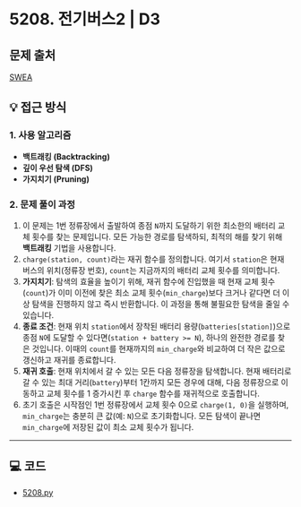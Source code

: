 # 5208. 전기버스2 | D3

## 문제 출처
[SWEA](https://swexpertacademy.com/main/learn/course/lectureProblemViewer.do)

## 💡 접근 방식

### 1. 사용 알고리즘
* **백트래킹 (Backtracking)**
* **깊이 우선 탐색 (DFS)**
* **가지치기 (Pruning)**

### 2. 문제 풀이 과정
1.  이 문제는 1번 정류장에서 출발하여 종점 `N`까지 도달하기 위한 최소한의 배터리 교체 횟수를 찾는 문제입니다. 모든 가능한 경로를 탐색하되, 최적의 해를 찾기 위해 **백트래킹** 기법을 사용합니다.
2.  `charge(station, count)`라는 재귀 함수를 정의합니다. 여기서 `station`은 현재 버스의 위치(정류장 번호), `count`는 지금까지의 배터리 교체 횟수를 의미합니다.
3.  **가지치기**: 탐색의 효율을 높이기 위해, 재귀 함수에 진입했을 때 현재 교체 횟수(`count`)가 이미 이전에 찾은 최소 교체 횟수(`min_charge`)보다 크거나 같다면 더 이상 탐색을 진행하지 않고 즉시 반환합니다. 이 과정을 통해 불필요한 탐색을 줄일 수 있습니다.
4.  **종료 조건**: 현재 위치 `station`에서 장착된 배터리 용량(`batteries[station]`)으로 종점 `N`에 도달할 수 있다면(`station + battery >= N`), 하나의 완전한 경로를 찾은 것입니다. 이때의 `count`를 현재까지의 `min_charge`와 비교하여 더 작은 값으로 갱신하고 재귀를 종료합니다.
5.  **재귀 호출**: 현재 위치에서 갈 수 있는 모든 다음 정류장을 탐색합니다. 현재 배터리로 갈 수 있는 최대 거리(`battery`)부터 1칸까지 모든 경우에 대해, 다음 정류장으로 이동하고 교체 횟수를 1 증가시킨 후 `charge` 함수를 재귀적으로 호출합니다.
6.  초기 호출은 시작점인 1번 정류장에서 교체 횟수 0으로 `charge(1, 0)`을 실행하며, `min_charge`는 충분히 큰 값(예: `N`)으로 초기화합니다. 모든 탐색이 끝나면 `min_charge`에 저장된 값이 최소 교체 횟수가 됩니다.


---

## 💻 코드
* [5208.py](5208.py)